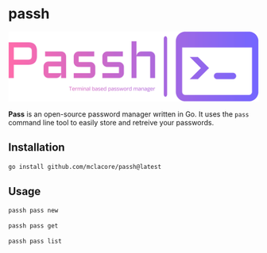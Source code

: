 # passh

![Passh logo](./assets/logo-no-background.png)

**Pass** is an open-source password manager written in Go. It uses the `pass` command line tool to easily store and retreive your passwords.

## Installation

```bash
go install github.com/mclacore/passh@latest
```

## Usage

```bash
passh pass new
```

```bash
passh pass get
```

```bash
passh pass list
```
